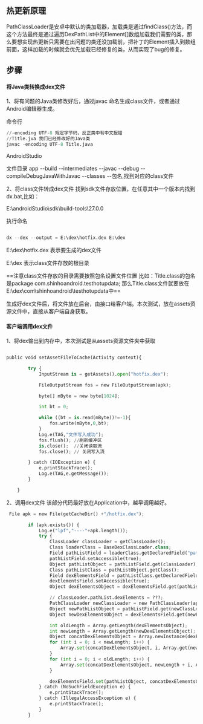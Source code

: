 ## 热更新原理
PathClassLoader是安卓中默认的类加载器，加载类是通过findClass()方法，而这个方法最终是通过遍历DexPathList中的Element[]数组加载我们需要的类，那么要想实现热更新只需要在出问题的类还没加载前，把补丁的Element插入到数组前面，这样加载的时候就会优先加载已经修复的类，从而实现了bug的修复。

## 步骤
#### 将Java类转换成dex文件
1、将有问题的Java类修改好后，通过javac 命名生成class文件，或者通过Android编辑器生成。

命令行
```python
//-encoding UTF-8 规定字节码，反正类中有中文报错
//Title.jva 我们已经修改好的Java类
javac -encoding UTF-8 Title.java

```
AndroidStudio
 
 文件目录
app --build --intermediates --javac --debug --compileDebugJavaWithJavac --classes --包名,找到对应的class文件

2、将class文件转成dex文件
找到sdk文件存放位置，在任意其中一个版本内找到dx.bat,比如：

E:\androidStudio\sdk\build-tools\27.0.0

执行命名
```python

dx --dex --output = E:\dex\hotfix.dex E:\dex

```
E:\dex\hotfix.dex 表示要生成的dex文件

E:\dex 表示class文件存放的根目录

==注意class文件存放的目录需要按照包名设置文件位置
比如：Title.class的包名是package com.shinhoandroid.testhotupdata;
那么Title.class文件就要放在E:\dex\com\shinhoandroid\testhotupdata中==

生成好dex文件后，将文件放在后台，由接口给客户端。本次测试，放在assets资源文件中，直接从客户端自身获取。


#### 客户端调用dex文件

1、将dex输出到内存中，本次测试是从assets资源文件夹中获取

```python

public void setAssetFileToCache(Activity context){

        try {
            InputStream is = getAssets().open("hotfix.dex");

            FileOutputStream fos = new FileOutputStream(apk);

            byte[] mByte = new byte[1024];

            int bt = 0;

            while ((bt = is.read(mByte))!=-1){
                fos.write(mByte,0,bt);
            }
            Log.e(TAG,"文件写入成功");
            fos.flush(); //刷新缓冲区
            is.close();  //关闭读取流
            fos.close(); // 关闭写入流

        } catch (IOException e) {
            e.printStackTrace();
            Log.e(TAG,e.getMessage());
        }

    }
```

2、调用dex文件
该部分代码最好放在Application中，越早调用越好。
```python
 File apk = new File(getCacheDir() +"/hotfix.dex");

        if (apk.exists()) {
            Log.e("lpf","----"+apk.length());
            try {
                ClassLoader classLoader = getClassLoader();
                Class loaderClass = BaseDexClassLoader.class;
                Field pathListField = loaderClass.getDeclaredField("pathList");
                pathListField.setAccessible(true);
                Object pathListObject = pathListField.get(classLoader);
                Class pathListClass = pathListObject.getClass();
                Field dexElementsField = pathListClass.getDeclaredField("dexElements");
                dexElementsField.setAccessible(true);
                Object dexElementsObject = dexElementsField.get(pathListObject);

                // classLoader.pathList.dexElements = ???;
                PathClassLoader newClassLoader = new PathClassLoader(apk.getPath(), null);
                Object newPathListObject = pathListField.get(newClassLoader);
                Object newDexElementsObject = dexElementsField.get(newPathListObject);

                int oldLength = Array.getLength(dexElementsObject);
                int newLength = Array.getLength(newDexElementsObject);
                Object concatDexElementsObject = Array.newInstance(dexElementsObject.getClass().getComponentType(), oldLength + newLength);
                for (int i = 0; i < newLength; i++) {
                    Array.set(concatDexElementsObject, i, Array.get(newDexElementsObject, i));
                }
                for (int i = 0; i < oldLength; i++) {
                    Array.set(concatDexElementsObject, newLength + i, Array.get(dexElementsObject, i));
                }

                dexElementsField.set(pathListObject, concatDexElementsObject);
            } catch (NoSuchFieldException e) {
                e.printStackTrace();
            } catch (IllegalAccessException e) {
                e.printStackTrace();
            }
        }

```




